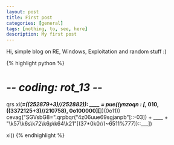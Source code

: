 ```yaml
---
layout: post
title: First post
categories: [general]
tags: [nothing, to, see, here]
description: My first post
---
```


Hi, simple blog on RE, Windows, Exploitation and random stuff :)

{% highlight python %}
# -*- coding: rot_13 -*-

qrs xi(___=((252879+3)//252882)):
    ____ = pue((ynzoqn __: [___, 010, ((3372125+3)//210758), 0o100000][__])(0o11))
    cevag("SGVsbG8=".qrpbqr("4z06uue69sgjanpb"[::-03]) + ____ + "\k57\k6s\k72\k6p\k64\k21"[(37*0k0//(~6511%777))::___])

xi()
{% endhighlight %}